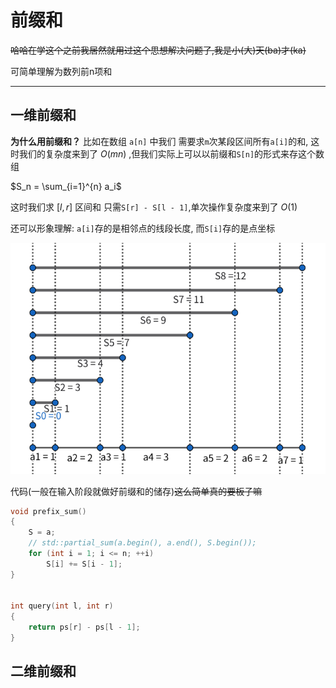 # 前缀和

~~哈哈在学这个之前我居然就用过这个思想解决问题了,我是小(大)天(ba)才(ka)~~

可简单理解为数列前n项和

---

## 一维前缀和

**为什么用前缀和？**
比如在数组 `a[n]` 中我们 需要求`m`次某段区间所有`a[i]`的和, 这时我们的复杂度来到了 $O(mn)$ ,但我们实际上可以以前缀和`S[n]`的形式来存这个数组

$S_n = \sum_{i=1}^{n} a_i$

这时我们求 $[l,r]$ 区间和 只需`S[r] - S[l - 1]`,单次操作复杂度来到了 $O(1)$

还可以形象理解: `a[i]`存的是相邻点的线段长度, 而`S[i]`存的是点坐标

![alt text](image-2.png)

代码(一般在输入阶段就做好前缀和的储存)~~这么简单真的要板子嘛~~
```cpp
void prefix_sum()
{
    S = a;
    // std::partial_sum(a.begin(), a.end(), S.begin());
    for (int i = 1; i <= n; ++i)
        S[i] += S[i - 1];
}


int query(int l, int r) 
{
    return ps[r] - ps[l - 1];
}
```

## 二维前缀和

